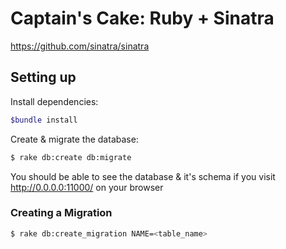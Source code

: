 # Captain's Cake: Ruby + Sinatra

https://github.com/sinatra/sinatra


## Setting up

Install dependencies:

```bash
$bundle install
````


Create & migrate the database:
```bash
$ rake db:create db:migrate
```

You should be able to see the database & it's schema if you visit http://0.0.0.0:11000/ on your browser

### Creating a Migration
```bash
$ rake db:create_migration NAME=<table_name>
```